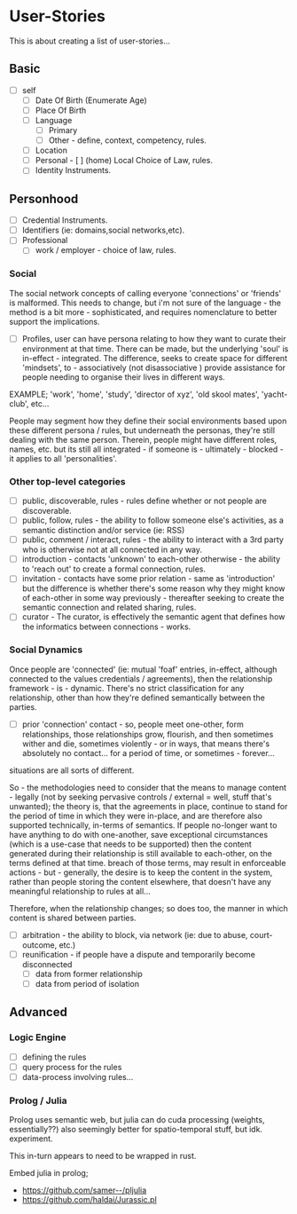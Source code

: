 # User-Stories

This is about creating a list of user-stories...

## Basic

- [ ] self
    - [ ] Date Of Birth (Enumerate Age)
    - [ ] Place Of Birth
    - [ ] Language
        - [ ] Primary
        - [ ] Other - define, context, competency, rules.
    - [ ] Location 
    - [ ] Personal
            - [ ] (home) Local Choice of Law, rules.
    - [ ] Identity Instruments.

## Personhood
- [ ] Credential Instruments.
- [ ] Identifiers (ie: domains,social networks,etc).
- [ ] Professional
    - [ ] work / employer - choice of law, rules.

### Social

The social network concepts of calling everyone 'connections' or 'friends' is malformed.  This needs to change, but i'm not sure of the language - the method is a bit more - sophisticated, and requires nomenclature to better support the implications.  

- [ ] Profiles, user can have persona relating to how they want to curate their environment at that time.  There can be made, but the underlying 'soul' is in-effect - integrated.  The difference, seeks to create space for different 'mindsets', to - associatively (not disassociative ) provide assistance for people needing to organise their lives in different ways. 

EXAMPLE; 'work', 'home', 'study', 'director of xyz', 'old skool mates', 'yacht-club', etc... 

People may segment how they define their social environments based upon these different persona / rules, but underneath the personas, they're still dealing with the same person.  Therein, people might have different roles, names, etc. but its still all integrated - if someone is - ultimately - blocked - it applies to all 'personalities'. 

### Other top-level categories
- [ ] public, discoverable, rules - rules define whether or not people are discoverable.
- [ ] public, follow, rules - the ability to follow someone else's activities, as a semantic distinction and/or service (ie: RSS)
- [ ] public, comment / interact, rules - the ability to interact with a 3rd party who is otherwise not at all connected in any way.
- [ ] introduction - contacts 'unknown' to each-other otherwise - the ability to 'reach out' to create a formal connection, rules.
- [ ] invitation - contacts have some prior relation - same as 'introduction' but the difference is whether there's some reason why they might know of each-other in some way previously - thereafter seeking to create the semantic connection and related sharing, rules.
- [ ] curator - The curator, is effectively the semantic agent that defines how the informatics between connections - works.

### Social Dynamics
Once people are 'connected' (ie: mutual 'foaf' entries, in-effect, although connected to the values credentials / agreements), then the relationship framework - is - dynamic.  There's no strict classification for any relationship, other than how they're defined semantically between the parties.

- [ ] prior 'connection' contact - so, people meet one-other, form relationships, those relationships grow, flourish, and then sometimes wither and die, sometimes violently - or in ways, that means there's absolutely no contact...  for a period of time, or sometimes - forever... 

situations are all sorts of different.

So - the methodologies need to consider that the means to manage content - legally (not by seeking pervasive controls / external = well, stuff that's unwanted); the theory is, that the agreements in place, continue to stand for the period of time in which they were in-place, and are therefore also supported technically, in-terms of semantics.  If people no-longer want to have anything to do with one-another, save exceptional circumstances (which is a use-case that needs to be supported) then the content generated during their relationship is still available to each-other, on the terms defined at that time.  breach of those terms, may result in enforceable actions - but - generally, the desire is to keep the content in the system, rather than people storing the content elsewhere, that doesn't have any meaningful relationship to rules at all... 

Therefore, when the relationship changes; so does too, the manner in which content is shared between parties.

- [ ] arbitration - the ability to block, via network (ie: due  to abuse, court-outcome, etc.)
- [ ] reunification - if people have a dispute and temporarily become disconnected
    - [ ] data from former relationship
    - [ ] data from period of isolation

## Advanced

### Logic Engine
- [ ] defining the rules
- [ ] query process for the rules
- [ ] data-process involving rules...

### Prolog / Julia

Prolog uses semantic web, but julia can do cuda processing  (weights, essentially??) also seemingly better for spatio-temporal stuff, but idk. experiment.

This in-turn appears to need to be wrapped in rust. 

Embed julia in prolog; 
- https://github.com/samer--/pljulia
- https://github.com/haldai/Jurassic.pl 


